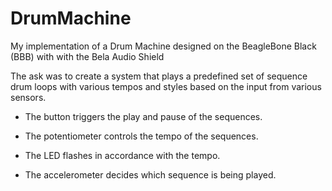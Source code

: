 # DrumMachine
My implementation of a Drum Machine designed on the BeagleBone Black (BBB) with with the Bela Audio Shield

The ask was to create a system that plays a predefined set of sequence drum loops with various tempos and styles based on the input from various sensors.

- The button triggers the play and pause of the sequences.

- The potentiometer controls the tempo of the sequences.

- The LED flashes in accordance with the tempo.

- The accelerometer decides which sequence is being played.


